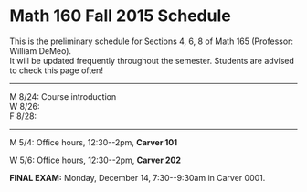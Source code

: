 
# Math 160 Fall 2015 Schedule

This is the preliminary schedule for Sections 4, 6, 8 of Math 165 
(Professor: William DeMeo).  
It will be updated frequently throughout the semester. 
Students are advised to check this page often!

---------------------------------------------------------
M 8/24: Course introduction  
W 8/26:   
F 8/28:   
<!-- ;  **MLP Review 1: 1.1, 1.2**    -->

---------------------------------------------------------  
M 5/4: Office hours, 12:30--2pm, **Carver 101**  

W 5/6: Office hours, 12:30--2pm, **Carver 202**  

**FINAL EXAM:** Monday, December 14, 7:30--9:30am in Carver 0001.

<!-- **MLP HW 22: 7.1, 7.2**   -->
                                                                  
<!-- Preface vi -->
<!-- CHAPTER 1 -->
<!-- Preliminaries -->
<!-- 1.1 -->
<!-- 1.2 -->
<!-- 1.3 -->
<!-- 1.4 -->
<!-- CHAPTER 2 -->
<!-- 1 -->
<!-- Precalculus Review I 3 -->
<!-- Precalculus Review II 15 -->
<!-- The Cartesian Coordinate System 25 -->
<!-- Straight Lines 33 -->
<!-- Chapter 1 Summary of Principal Formulas and Terms 46 -->
<!-- Chapter 1 Concept Review Questions 46 -->
<!-- Chapter 1 Review Exercises 47 -->
<!-- Chapter 1 Before Moving On 48 -->
<!-- Functions, Limits, and the Derivative -->
<!-- 2.1 -->
<!-- 2.2 -->
<!-- 2.3 -->
<!-- 49 -->
<!-- Functions and Their Graphs 50 -->
<!-- Using Technology: Graphing a Function 63 -->
<!-- The Algebra of Functions 67 -->
<!-- Functions and Mathematical Models 75 -->
<!-- PORTFOLIO: Deb Farace 82 -->
<!-- 2.4 -->
<!-- 2.5 -->
<!-- 2.6 -->
<!-- CHAPTER 3 -->
<!-- Using Technology: Finding the Points of Intersection of Two Graphs and Modeling 92 -->
<!-- Limits 97 -->
<!-- Using Technology: Finding the Limit of a Function 115 -->
<!-- One-Sided Limits and Continuity 117 -->
<!-- Using Technology: Finding the Points of Discontinuity of a Function 131 -->
<!-- The Derivative 133 -->
<!-- Using Technology: Graphing a Function and Its Tangent Line 150 -->
<!-- Chapter 2 Summary of Principal Formulas and Terms 152 -->
<!-- Chapter 2 Concept Review Questions 152 -->
<!-- Chapter 2 Review Exercises 153 -->
<!-- Chapter 2 Before Moving On 156 -->
<!-- Differentiation -->
<!-- 3.1 -->
<!-- 3.2 -->
<!-- 3.3 -->
<!-- 3.4 -->
<!-- 3.5 -->
<!-- 157 -->
<!-- Basic Rules of Differentiation 158 -->
<!-- Using Technology: Finding the Rate of Change of a Function 169 -->
<!-- The Product and Quotient Rules 171 -->
<!-- Using Technology: The Product and Quotient Rules 180 -->
<!-- The Chain Rule 182 -->
<!-- Using Technology: Finding the Derivative of a Composite Function 193 -->
<!-- Marginal Functions in Economics 194 -->
<!-- Higher-Order Derivatives 208 -->
<!-- Using Technology: Finding the Second Derivative of a Function at a Given Point 214iv -->
<!-- CONTENTS -->
<!-- 3.6 -->
<!-- 3.7 -->
<!-- CHAPTER 4 -->
<!-- Applications of the Derivative -->
<!-- 4.1 -->
<!-- 4.2 -->
<!-- 4.3 -->
<!-- 4.4 -->
<!-- 4.5 -->
<!-- CHAPTER 5 -->
<!-- Implicit Differentiation and Related Rates 215 -->
<!-- Differentials 227 -->
<!-- Using Technology: Finding the Differential of a Function 236 -->
<!-- Chapter 3 Summary of Principal Formulas and Terms 237 -->
<!-- Chapter 3 Concept Review Questions 238 -->
<!-- Chapter 3 Review Exercises 239 -->
<!-- Chapter 3 Before Moving On 242 -->
<!-- 243 -->
<!-- Applications of the First Derivative 244 -->
<!-- Using Technology: Using the First Derivative to Analyze a Function 261 -->
<!-- Applications of the Second Derivative 264 -->
<!-- Using Technology: Finding the Inflection Points of a Function 282 -->
<!-- Curve Sketching 283 -->
<!-- Using Technology: Analyzing the Properties of a Function 295 -->
<!-- Optimization I 298 -->
<!-- Using Technology: Finding the Absolute Extrema of a Function 311 -->
<!-- Optimization II 312 -->
<!-- Chapter 4 Summary of Principal Terms 323 -->
<!-- Chapter 4 Concept Review Questions 324 -->
<!-- Chapter 4 Review Exercises 324 -->
<!-- Chapter 4 Before Moving On 327 -->
<!-- Exponential and Logarithmic Functions -->
<!-- 5.1 -->
<!-- 5.2 -->
<!-- 5.3 -->
<!-- 329 -->
<!-- Exponential Functions 330 -->
<!-- Using Technology 336 -->
<!-- Logarithmic Functions 338 -->
<!-- Compound Interest 346 -->
<!-- PORTFOLIO: Richard Mizak 349 -->
<!-- 5.4 -->
<!-- 5.5 -->
<!-- 5.6 -->
<!-- CHAPTER 6 -->
<!-- Using Technology: Finding the Accumulated Amount of an Investment, the Effective Rate -->
<!-- of Interest, and the Present Value of an Investment 359 -->
<!-- Differentiation of Exponential Functions 360 -->
<!-- Using Technology 370 -->
<!-- Differentiation of Logarithmic Functions 372 -->
<!-- Exponential Functions as Mathematical Models 380 -->
<!-- Using Technology: Analyzing Mathematical Models 390 -->
<!-- Chapter 5 Summary of Principal Formulas and Terms 393 -->
<!-- Chapter 5 Concept Review Questions 393 -->
<!-- Chapter 5 Review Exercises 394 -->
<!-- Chapter 5 Before Moving On 396 -->
<!-- Integration -->
<!-- 6.1 -->
<!-- 6.2 -->
<!-- 6.3 -->
<!-- 6.4 -->
<!-- 397 -->
